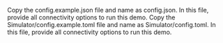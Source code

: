 Copy the config.example.json file and name as config.json.  In this file, provide all connectivity options to run this demo.
Copy the Simulator/config.example.toml file and name as Simulator/config.toml.  In this file, provide all connectivity options to run this demo.
